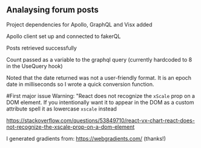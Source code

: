 ## Analaysing forum posts

Project dependencies for Apollo, GraphQL and Visx added

Apollo client set up and connected to fakerQL

Posts retrieved successfully

Count passed as a variable to the graphql query (currently hardcoded to 8 in the UseQuery hook)

Noted that the date returned was not a user-friendly format. It is an epoch date
in milliseconds so I wrote a quick conversion function.

#First major issue
Warning: "React does not recognize the `xScale` prop on a DOM element. If you
intentionally want it to appear in the DOM as a custom attribute spell it as
lowercase `xscale` instead

https://stackoverflow.com/questions/53849710/react-vx-chart-react-does-not-recognize-the-xscale-prop-on-a-dom-element

I generated gradients from:
https://webgradients.com/ (thanks!)


